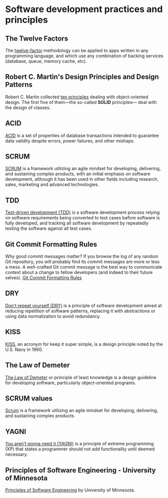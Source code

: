 # Software development practices and principles

## The Twelve Factors

The [twelve-factor](resources/docs/12factor.md) methodology can be applied to apps written in any programming language, and which use any combination of backing services (database, queue, memory cache, etc).

## Robert C. Martin's Design Principles and Design Patterns

Robert C. Martin collected [ten principles](resources/docs/uncle.md) dealing with object-oriented design. The first five of them—the so-called **SOLID** principles— deal with the design of classes.

## ACID

[ACID](resources/docs/ACID.md) is a set of properties of database transactions intended to guarantee data validity despite errors, power failures, and other mishaps.

## SCRUM

[SCRUM](resources/docs/SCRUM.md) is a framework utilizing an agile mindset for developing, delivering, and sustaining complex products, with an initial emphasis on software development, although it has been used in other fields including research, sales, marketing and advanced technologies.

## TDD

[Test-driven development (TDD)](resources/docs/TDD.md) is a software development process relying on software requirements being converted to test cases before software is fully developed, and tracking all software development by repeatedly testing the software against all test cases.

## Git Commit Formatting Rules

Why good commit messages matter? If you browse the log of any random Git repository, you will probably find its commit messages are more or less a mess. A well-crafted Git commit message is the best way to communicate context about a change to fellow developers (and indeed to their future selves). [Git Commit Formatting Rules](resources/docs/commit.md)

## DRY

[Don't repeat yourself (DRY)](resources/docs/DRY.md) is a principle of software development aimed at reducing repetition of software patterns, replacing it with abstractions or using data normalization to avoid redundancy.

## KISS

[KISS](resources/docs/KISS.md), an acronym for keep it super simple, is a design principle noted by the U.S. Navy in 1960.

## The Law of Demeter

[The Law of Demeter](resources/docs/LOD.md) or principle of least knowledge is a design guideline for developing software, particularly object-oriented programs.

## SCRUM values

[Scrum](resources/docs/SCRUM.md) is a framework utilizing an agile mindset for developing, delivering, and sustaining complex products.

## YAGNI

[You aren't gonna need it (YAGNI)](resources/docs/YAGNI.md) is a principle of extreme programming (XP) that states a programmer should not add functionality until deemed necessary.

## Principles of Software Engineering - University of Minnesota

[Principles of Software Engineering](resources/docs/umn.md) by University of Minnesota.

